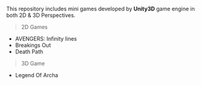 This repository includes mini games developed by **Unity3D** game engine in both 2D & 3D Perspectives.
> 2D Games
* AVENGERS: Infinity lines
* Breakings Out
* Death Path
> 3D Game
* Legend Of Archa
